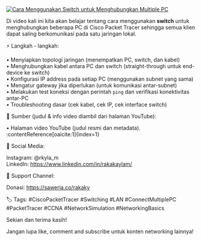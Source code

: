<p align="left">
  <a href="https://youtu.be/VvVMhdPMmeA?si=HD-df3MAIaJzISZX">
    <img src="https://ytcards.demolab.com/?id=VvVMhdPMmeA&title=Cara+Menggunakan+Switch+untuk+Menghubungkan+Multiple+PC&lang=en&background_color=%230d1117&title_color=%23ffffff&stats_color=%23dedede&max_title_lines=1&width=350&border_radius=8" alt="Cara Menggunakan Switch untuk Menghubungkan Multiple PC" />
  </a>
</p>

Di video kali ini kita akan belajar tentang cara menggunakan **switch** untuk menghubungkan beberapa PC di Cisco Packet Tracer sehingga semua klien dapat saling berkomunikasi pada satu jaringan lokal.

⚡ Langkah - langkah:

  • Menyiapkan topologi jaringan (menempatkan PC, switch, dan kabel)  
  • Menghubungkan kabel antara PC dan switch (straight-through untuk end-device ke switch)  
  • Konfigurasi IP address pada setiap PC (menggunakan subnet yang sama)  
  • Mengatur gateway jika diperlukan (untuk komunikasi antar-subnet)  
  • Melakukan test koneksi dengan perintah `ping` dan verifikasi konektivitas antar-PC  
  • Troubleshooting dasar (cek kabel, cek IP, cek interface switch)

🔗 Sumber (judul & info video diambil dari halaman YouTube):

  • Halaman video YouTube (judul resmi dan metadata). :contentReference[oaicite:1]{index=1}

📱 Social Media:

  Instagram: @rkyla_m  
  LinkedIn: https://www.linkedin.com/in/rakakaylam/

💝 Support Channel:

  Donasi: https://saweria.co/rakaky

🏷️ Tags: #CiscoPacketTracer #Switching #LAN #ConnectMultiplePC #PacketTracer #CCNA #NetworkSimulation #NetworkingBasics

Sekian dan terima kasih!

Jangan lupa like, comment and subscribe untuk konten networking lainnya! 